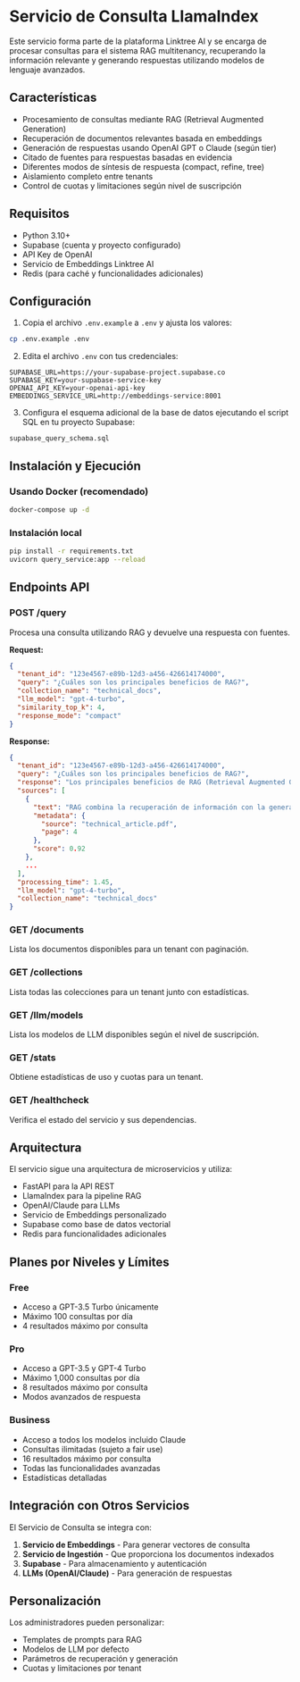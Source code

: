 # Servicio de Consulta LlamaIndex

Este servicio forma parte de la plataforma Linktree AI y se encarga de procesar consultas para el sistema RAG multitenancy, recuperando la información relevante y generando respuestas utilizando modelos de lenguaje avanzados.

## Características

- Procesamiento de consultas mediante RAG (Retrieval Augmented Generation)
- Recuperación de documentos relevantes basada en embeddings
- Generación de respuestas usando OpenAI GPT o Claude (según tier)
- Citado de fuentes para respuestas basadas en evidencia
- Diferentes modos de síntesis de respuesta (compact, refine, tree)
- Aislamiento completo entre tenants
- Control de cuotas y limitaciones según nivel de suscripción

## Requisitos

- Python 3.10+
- Supabase (cuenta y proyecto configurado)
- API Key de OpenAI
- Servicio de Embeddings Linktree AI
- Redis (para caché y funcionalidades adicionales)

## Configuración

1. Copia el archivo `.env.example` a `.env` y ajusta los valores:

```bash
cp .env.example .env
```

2. Edita el archivo `.env` con tus credenciales:

```
SUPABASE_URL=https://your-supabase-project.supabase.co
SUPABASE_KEY=your-supabase-service-key
OPENAI_API_KEY=your-openai-api-key
EMBEDDINGS_SERVICE_URL=http://embeddings-service:8001
```

3. Configura el esquema adicional de la base de datos ejecutando el script SQL en tu proyecto Supabase:

```
supabase_query_schema.sql
```

## Instalación y Ejecución

### Usando Docker (recomendado)

```bash
docker-compose up -d
```

### Instalación local

```bash
pip install -r requirements.txt
uvicorn query_service:app --reload
```

## Endpoints API

### POST /query
Procesa una consulta utilizando RAG y devuelve una respuesta con fuentes.

**Request:**
```json
{
  "tenant_id": "123e4567-e89b-12d3-a456-426614174000",
  "query": "¿Cuáles son los principales beneficios de RAG?",
  "collection_name": "technical_docs",
  "llm_model": "gpt-4-turbo",
  "similarity_top_k": 4,
  "response_mode": "compact"
}
```

**Response:**
```json
{
  "tenant_id": "123e4567-e89b-12d3-a456-426614174000",
  "query": "¿Cuáles son los principales beneficios de RAG?",
  "response": "Los principales beneficios de RAG (Retrieval Augmented Generation) son: 1) Mayor precisión gracias a la recuperación de información relevante, 2) Reducción de alucinaciones al basarse en datos específicos, 3) Capacidad para acceder a información actualizada o específica, y 4) Transparencia al citar las fuentes utilizadas.",
  "sources": [
    {
      "text": "RAG combina la recuperación de información con la generación para producir respuestas más precisas y fundamentadas.",
      "metadata": {
        "source": "technical_article.pdf",
        "page": 4
      },
      "score": 0.92
    },
    ...
  ],
  "processing_time": 1.45,
  "llm_model": "gpt-4-turbo",
  "collection_name": "technical_docs"
}
```

### GET /documents
Lista los documentos disponibles para un tenant con paginación.

### GET /collections
Lista todas las colecciones para un tenant junto con estadísticas.

### GET /llm/models
Lista los modelos de LLM disponibles según el nivel de suscripción.

### GET /stats
Obtiene estadísticas de uso y cuotas para un tenant.

### GET /healthcheck
Verifica el estado del servicio y sus dependencias.

## Arquitectura

El servicio sigue una arquitectura de microservicios y utiliza:

- FastAPI para la API REST
- LlamaIndex para la pipeline RAG
- OpenAI/Claude para LLMs
- Servicio de Embeddings personalizado
- Supabase como base de datos vectorial
- Redis para funcionalidades adicionales

## Planes por Niveles y Límites

### Free
- Acceso a GPT-3.5 Turbo únicamente
- Máximo 100 consultas por día
- 4 resultados máximo por consulta

### Pro
- Acceso a GPT-3.5 y GPT-4 Turbo
- Máximo 1,000 consultas por día
- 8 resultados máximo por consulta
- Modos avanzados de respuesta

### Business
- Acceso a todos los modelos incluido Claude
- Consultas ilimitadas (sujeto a fair use)
- 16 resultados máximo por consulta
- Todas las funcionalidades avanzadas
- Estadísticas detalladas

## Integración con Otros Servicios

El Servicio de Consulta se integra con:

1. **Servicio de Embeddings** - Para generar vectores de consulta
2. **Servicio de Ingestión** - Que proporciona los documentos indexados
3. **Supabase** - Para almacenamiento y autenticación
4. **LLMs (OpenAI/Claude)** - Para generación de respuestas

## Personalización

Los administradores pueden personalizar:

- Templates de prompts para RAG
- Modelos de LLM por defecto
- Parámetros de recuperación y generación
- Cuotas y limitaciones por tenant